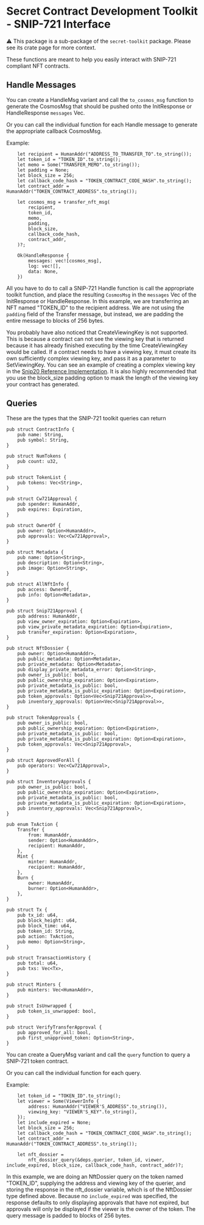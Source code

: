 # Secret Contract Development Toolkit - SNIP-721 Interface

⚠️ This package is a sub-package of the `secret-toolkit` package. Please see its crate page for more context.

These functions are meant to help you easily interact with SNIP-721 compliant NFT contracts.  

## Handle Messages

You can create a HandleMsg variant and call the `to_cosmos_msg` function to generate the CosmosMsg that should be pushed onto the InitResponse or HandleResponse `messages` Vec.

Or you can call the individual function for each Handle message to generate the appropriate callback CosmosMsg.

Example:
```ignore
    let recipient = HumanAddr("ADDRESS_TO_TRANSFER_TO".to_string());
    let token_id = "TOKEN_ID".to_string();
    let memo = Some("TRANSFER_MEMO".to_string());
    let padding = None;
    let block_size = 256;
    let callback_code_hash = "TOKEN_CONTRACT_CODE_HASH".to_string();
    let contract_addr = HumanAddr("TOKEN_CONTRACT_ADDRESS".to_string());

    let cosmos_msg = transfer_nft_msg(
        recipient,
        token_id,
        memo,
        padding,
        block_size,
        callback_code_hash,
        contract_addr,
    )?;

    Ok(HandleResponse {
        messages: vec![cosmos_msg],
        log: vec![],
        data: None,
    })
```
All you have to do to call a SNIP-721 Handle function is call the appropriate toolkit function, and place the resulting `CosmosMsg` in the `messages` Vec of the InitResponse or HandleResponse.  In this example, we are transferring an NFT named "TOKEN_ID" to the recipient address.  We are not using the `padding` field of the Transfer message, but instead, we are padding the entire message to blocks of 256 bytes.

You probably have also noticed that CreateViewingKey is not supported.  This is because a contract can not see the viewing key that is returned because it has already finished executing by the time CreateViewingKey would be called.  If a contract needs to have a viewing key, it must create its own sufficiently complex viewing key, and pass it as a parameter to SetViewingKey. You can see an example of creating a complex viewing key in the [Snip20 Reference Implementation](http://github.com/enigmampc/snip20-reference-impl).  It is also highly recommended that you use the block_size padding option to mask the length of the viewing key your contract has generated.

## Queries

These are the types that the SNIP-721 toolkit queries can return
```ignore
pub struct ContractInfo {
    pub name: String,
    pub symbol: String,
}

pub struct NumTokens {
    pub count: u32,
}

pub struct TokenList {
    pub tokens: Vec<String>,
}

pub struct Cw721Approval {
    pub spender: HumanAddr,
    pub expires: Expiration,
}

pub struct OwnerOf {
    pub owner: Option<HumanAddr>,
    pub approvals: Vec<Cw721Approval>,
}

pub struct Metadata {
    pub name: Option<String>,
    pub description: Option<String>,
    pub image: Option<String>,
}

pub struct AllNftInfo {
    pub access: OwnerOf,
    pub info: Option<Metadata>,
}

pub struct Snip721Approval {
    pub address: HumanAddr,
    pub view_owner_expiration: Option<Expiration>,
    pub view_private_metadata_expiration: Option<Expiration>,
    pub transfer_expiration: Option<Expiration>,
}

pub struct NftDossier {
    pub owner: Option<HumanAddr>,
    pub public_metadata: Option<Metadata>,
    pub private_metadata: Option<Metadata>,
    pub display_private_metadata_error: Option<String>,
    pub owner_is_public: bool,
    pub public_ownership_expiration: Option<Expiration>,
    pub private_metadata_is_public: bool,
    pub private_metadata_is_public_expiration: Option<Expiration>,
    pub token_approvals: Option<Vec<Snip721Approval>>,
    pub inventory_approvals: Option<Vec<Snip721Approval>>,
}

pub struct TokenApprovals {
    pub owner_is_public: bool,
    pub public_ownership_expiration: Option<Expiration>,
    pub private_metadata_is_public: bool,
    pub private_metadata_is_public_expiration: Option<Expiration>,
    pub token_approvals: Vec<Snip721Approval>,
}

pub struct ApprovedForAll {
    pub operators: Vec<Cw721Approval>,
}

pub struct InventoryApprovals {
    pub owner_is_public: bool,
    pub public_ownership_expiration: Option<Expiration>,
    pub private_metadata_is_public: bool,
    pub private_metadata_is_public_expiration: Option<Expiration>,
    pub inventory_approvals: Vec<Snip721Approval>,
}

pub enum TxAction {
    Transfer {
        from: HumanAddr,
        sender: Option<HumanAddr>,
        recipient: HumanAddr,
    },
    Mint {
        minter: HumanAddr,
        recipient: HumanAddr,
    },
    Burn {
        owner: HumanAddr,
        burner: Option<HumanAddr>,
    },
}

pub struct Tx {
    pub tx_id: u64,
    pub block_height: u64,
    pub block_time: u64,
    pub token_id: String,
    pub action: TxAction,
    pub memo: Option<String>,
}

pub struct TransactionHistory {
    pub total: u64,
    pub txs: Vec<Tx>,
}

pub struct Minters {
    pub minters: Vec<HumanAddr>,
}

pub struct IsUnwrapped {
    pub token_is_unwrapped: bool,
}

pub struct VerifyTransferApproval {
    pub approved_for_all: bool,
    pub first_unapproved_token: Option<String>,
}
```
You can create a QueryMsg variant and call the `query` function to query a SNIP-721 token contract.

Or you can call the individual function for each query.

Example:
```ignore
    let token_id = "TOKEN_ID".to_string();
    let viewer = Some(ViewerInfo {
        address: HumanAddr("VIEWER'S_ADDRESS".to_string()),
        viewing_key: "VIEWER'S_KEY".to_string(),
    });
    let include_expired = None;
    let block_size = 256;
    let callback_code_hash = "TOKEN_CONTRACT_CODE_HASH".to_string();
    let contract_addr = HumanAddr("TOKEN_CONTRACT_ADDRESS".to_string());

    let nft_dossier =
        nft_dossier_query(&deps.querier, token_id, viewer, include_expired, block_size, callback_code_hash, contract_addr)?;
```
In this example, we are doing an NftDossier query on the token named "TOKEN_ID", supplying the address and viewing key of the querier, and storing the response in the nft_dossier variable, which is of the NftDossier type defined above.  Because no `include_expired` was specified, the response defaults to only displaying approvals that have not expired, but approvals will only be displayed if the viewer is the owner of the token.  The query message is padded to blocks of 256 bytes.
